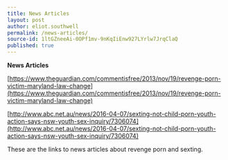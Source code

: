```yaml
---
title: News Articles
layout: post
author: eliot.southwell
permalink: /news-articles/
source-id: 1ltGZneeAi-0OPf1mv-9nKqIiEnw927LYrlw7JrqClaQ
published: true
---
```

**News Articles**

[https://www.theguardian.com/commentisfree/2013/nov/19/revenge-porn-victim-maryland-law-change](https://www.theguardian.com/commentisfree/2013/nov/19/revenge-porn-victim-maryland-law-change)

[http://www.abc.net.au/news/2016-04-07/sexting-not-child-porn-youth-action-says-nsw-youth-sex-inquiry/7306074](http://www.abc.net.au/news/2016-04-07/sexting-not-child-porn-youth-action-says-nsw-youth-sex-inquiry/7306074)

These are the links to news articles about revenge porn and sexting.

